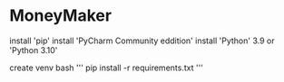 # MoneyMaker

install 'pip'
install 'PyCharm Community eddition'
install 'Python' 3.9 or 'Python 3.10'

create venv
bash
'''
pip install -r requirements.txt
'''
